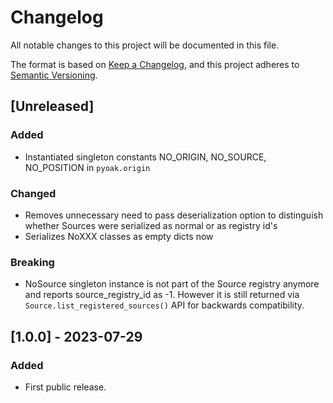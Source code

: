 # Changelog

All notable changes to this project will be documented in this file.

The format is based on [Keep a Changelog](https://keepachangelog.com/en/1.0.0/),
and this project adheres to [Semantic Versioning](https://semver.org/spec/v2.0.0.html).

## [Unreleased]

### Added

* Instantiated singleton constants NO_ORIGIN, NO_SOURCE, NO_POSITION in `pyoak.origin`

### Changed

- Removes unnecessary need to pass deserialization option to distinguish whether Sources were serialized as normal or as registry id's
- Serializes NoXXX classes as empty dicts now

### Breaking

- NoSource singleton instance is not part of the Source registry anymore and reports source_registry_id as -1. However it is still returned via `Source.list_registered_sources()` API for backwards compatibility.

## [1.0.0] - 2023-07-29

### Added

- First public release.
